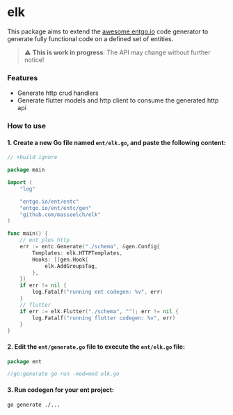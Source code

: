 # elk

This package aims to extend the [awesome entgo.io](https://github.com/ent/ent) code generator to generate fully functional code on a defined set of entities.

> :warning: **This is work in progress**: The API may change without further notice!
> 
### Features
- Generate http crud handlers 
- Generate flutter models and http client to consume the generated http api

### How to use

#### 1. Create a new Go file named `ent/elk.go`, and paste the following content:
```go
// +build ignore

package main

import (
	"log"

	"entgo.io/ent/entc"
	"entgo.io/ent/entc/gen"
	"github.com/masseelch/elk"
)

func main() {
	// ent plus http
	err := entc.Generate("./schema", &gen.Config{
		Templates: elk.HTTPTemplates,
		Hooks: []gen.Hook{
			elk.AddGroupsTag,
		},
	})
	if err != nil {
		log.Fatalf("running ent codegen: %v", err)
	}
	// flutter
	if err := elk.Flutter("./schema", ""); err != nil {
		log.Fatalf("running flutter codegen: %v", err)
	}
}
```

#### 2. Edit the `ent/generate.go` file to execute the `ent/elk.go` file:
```go
package ent

//go:generate go run -mod=mod elk.go
```

#### 3. Run codegen for your ent project:
```shell
go generate ./...
```